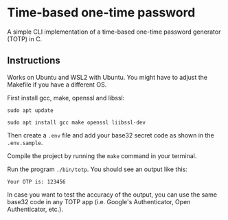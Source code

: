 # Time-based one-time password
A simple CLI implementation of a time-based one-time password generator (TOTP) in C.

## Instructions

Works on Ubuntu and WSL2 with Ubuntu. You might have to adjust the Makefile if you have a different OS.

First install gcc, make, openssl and libssl:

`sudo apt update`

`sudo apt install gcc make openssl liibssl-dev`

Then create a `.env` file and add your base32 secret code as shown in the `.env.sample`.

Compile the project by running the `make` command in your terminal.

Run the program `./bin/totp`.
You should see an output like this:

```
Your OTP is: 123456
```

In case you want to test the accuracy of the output, you can use the same base32 code in any TOTP app (i.e. Google's Authenticator, Open Authenticator, etc.).